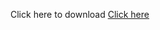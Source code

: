 Click here to download
<a href="https://drive.google.com/open?id=1sxq4Fb0sCwvsZW_dOubalUXp2sA9e2mQ">Click here</a>

